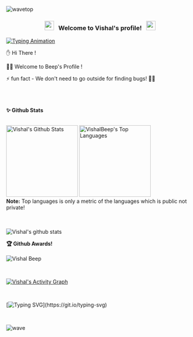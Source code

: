 ![wavetop](https://user-images.githubusercontent.com/82146140/177695541-fbee7a11-8763-49a8-a520-416cc9a5b97c.svg)

<h3 align="center">
  <img src="https://emoji.discord.st/emojis/768b108d-274f-4f44-a634-8477b16efce7.gif" width="25">
  &nbsp; Welcome to Vishal's profile! &nbsp;
  <img src="https://emoji.discord.st/emojis/768b108d-274f-4f44-a634-8477b16efce7.gif" width="25">
</h3>

[![Typing Animation](https://readme-typing-svg.herokuapp.com?lines=Hey!+It's+Me!;I'm+a++Android+Developer;I'm+a+Web+Developer;I+love+Java+and+Javascript+;I+Like+React+Too)](https://git.io/typing-svg)

 ✋ Hi There ! <br>
 
 👨‍💻 Welcome to Beep's Profile ! <br>
 
 ⚡ fun fact - We don't need to go outside for finding bugs! 🐛🐞 <br>

<br>
<br>

<b>✨ Github Stats</b>

  <br>
    <a href="https://github.com/anuraghazra/github-readme-stats"><img alt="Vishal's Github Stats" src="https://github-readme-stats.vercel.app/api?username=Vishal-beep136&count_private=true&show_icons=true&theme=react&hide_border=true&bg_color=1F222E&title_color=F85D7F&icon_color=F8D866" height="192px"/></a>
  <a href="https://github.com/anuraghazra/github-readme-stats"><img alt="VishalBeep's Top Languages" src="https://github-readme-stats.vercel.app/api/top-langs/?username=Vishal-beep136&langs_count=8&layout=compact&theme=react&hide_border=true&bg_color=1F222E&title_color=F85D7F&icon_color=F8D866" height="192px"/></a>
  <br>
  <b>Note:</b> Top languages is only a metric of the languages which is public not private!
  <br>
  <br>
  <br>
  

![Vishal's github stats](http://github-readme-streak-stats.herokuapp.com?user=Vishal-beep136&count_private=true&theme=react&hide_border=true&bg_color=1F222E&title_color=F85D7F&icon_color=F8D866)  


 <b>🏆 Github Awards!</b>
 <br>
 <br>
<img src="https://github-profile-trophy.vercel.app/?username=Vishal-Beep136&margin-w=10&margin-h=10" alt="Vishal Beep" /> 

<br>

<a href="https://github.com/ashutosh00710/github-readme-activity-graph"><img alt="Vishal's Activity Graph" src="https://denvercoder1-activity-graph.herokuapp.com/graph/?username=Vishal-beep136&bg_color=1F222E&color=F8D866&line=F85D7F&point=FFFFFF&hide_border=true" /></a>

<br>

[![Typing SVG](https://readme-typing-svg.herokuapp.com?lines=Thank+You+%3AD;See+You+Again+%5E_%5E;Bye+Bye+!;Are+u+still+reading!)](https://git.io/typing-svg)

<br>

![wave](https://user-images.githubusercontent.com/82146140/177694992-9277afcb-e818-4712-b2a9-ab167d718991.svg)
